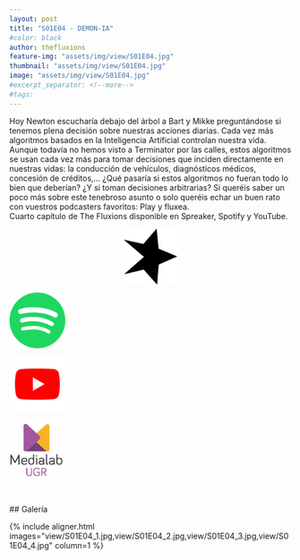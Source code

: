 ```yaml
---
layout: post
title: "S01E04 - DEMON-IA"
#color: black
author: thefluxions
feature-img: "assets/img/view/S01E04.jpg"
thumbnail: "assets/img/view/S01E04.jpg"
image: "assets/img/view/S01E04.jpg"
#excerpt_separator: <!--more-->
#tags: 
---
```



Hoy Newton escucharía debajo del árbol a Bart y Mikke preguntándose si tenemos plena decisión sobre nuestras acciones diarias. Cada vez más algoritmos basados en la Inteligencia Artificial controlan nuestra vida. Aunque todavía no hemos visto a Terminator por las calles, estos algoritmos se usan cada vez más para tomar decisiones que inciden directamente en nuestras vidas: la conducción de vehículos, diagnósticos médicos, concesión de créditos,… ¿Qué pasaría si estos algoritmos no fueran todo lo bien que deberían? ¿Y si toman decisiones arbitrarias? Si queréis saber un poco más sobre este tenebroso asunto o solo queréis echar un buen rato con vuestros podcasters favoritos: Play y fluxea.
<br>Cuarto capítulo de The Fluxions disponible en Spreaker, Spotify y YouTube.
<br>
<p align="center">
<a href="https://www.spreaker.com/user/radiolabugr/the-fluxions-1x04" target="_blank"><img src="https://raw.githubusercontent.com/thefluxions/thefluxions.github.io/master/assets/img/archive/spreaker-logo.png" height="100" align="center"></a>

<a href="https://open.spotify.com/episode/3xsbbRgi6ZdbTxN6CcOsjS?si=yppvQKMNRsCzL_hJRIWzVQ" target="_blank"><img src="https://raw.githubusercontent.com/thefluxions/thefluxions.github.io/master/assets/img/archive/spotify-logo.png" height="100" align="center"></a>

<a href="" target="_blank"><img src="https://raw.githubusercontent.com/thefluxions/thefluxions.github.io/master/assets/img/archive/youtube-logo.png" height="100" align="center"></a>
<br><br>
<a href="https://medialab.ugr.es/evento/the-fluxions-1x04-demon-ia/" target="_blank"><img src="https://raw.githubusercontent.com/thefluxions/thefluxions.github.io/master/assets/img/archive/medialab-logo.png" height="100" align="center"></a>
</p>
<br><br>
## Galería

{% include aligner.html images="view/S01E04_1.jpg,view/S01E04_2.jpg,view/S01E04_3.jpg,view/S01E04_4.jpg" column=1 %}